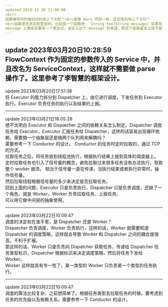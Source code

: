 ```yaml
---
updated 2019-12-30 11:00:00
<br/>
函数编写的时候如何利用上下文呢？<br>是像 mars 项目一样，显式地利用上下文吗？
<br>函数是无状态和普适的，比如我一个函数是：`String foo(String message)`如果有 Context 和流程的概念，我就需要确定这个 message 参数是怎么来的。
message 上面肯定要有一个表达式，去定义这个 message 的来源，那这个函数基本上就不是普适的了，因为它的来源就是固定的了。
---
```

update 2023年03月20日10:28:59
<br/>
FlowContext 作为固定的参数传入的 Service 中，并且改名为 ServiceContext，这样就不需要做 parse 操作了。这里参考了李智慧的框架设计。
---
update 2023年03月20日17:51:38
<br/>
将 Executor 的能力拆分到 Dispatcher 上，由它进行调度，下发任务到 Executor 执行。Executor 负责任务的执行以及结果的上报。

---
update 2023年03月21日18:05:28
<br/>
想不太明白 Executor 和 Dispatcher 之间的依赖关系怎么制定。Dispatcher 调度任务给 Executor，Executor 汇报任务给 Dispatcher，这样的话容易出现循环依赖，需要搞一个抽象层还是搞两个队列用来解耦吗？
<br/>
需要参考一下 Conductor 的设计。
Conductor 的任务时定时拉取的，通过 TCP 的方式。<br/>拉取任务之后，将任务放到线程池执行，根据执行结果上报到具体的调度器上。<br/>定时拉取任务也引入了信号量的概念，避免拉取过来很多任务没有办法执行，导致整个 worker 崩溃。
相当于信号量一直在传递，当执行结束或者执行异常时，操作信号量。<br/>
然后拉取线程根据信号量的多少来决定是否拉取任务。<br>
回到上面的问题，Executor 只是负责执行，Dispatcher 只是负责调度，还缺了一个角色，就是 Worker。Worker 负责拉取任务、上报任务。<br/>
可以用它做中间层的抽象使用。

---
update 2023年03月22日10:09:47
<br/>
调度的决定权在谁手里，是 Dispatcher 还是 Worker？<br/>
Dispatcher 负责调度，Worker 负责执行，这样的话，Worker 就需要知道 Dispatcher 的调度策略，这样就会导致 Worker 和 Dispatcher 之间的耦合度很高，不利于扩展。<br/>
那这样的话，Worker 只是负责向 Dispatcher 获取任务，传递给 Dispatcher 任务类型标识，Dispatcher 根据标识来决定调度策略，然后将任务下发给 Worker。<br/>
Worker 这样就具有专一性了，某一类型的 Worker 只负责某一个类型的任务执行。<br/>

-------
update 2023年03月22日10:09:47
<br/>
调度的算法比较复杂，之前想简单了。根据任务类型去拉取任务的时候，要考虑到任务的优先级以及依赖关系。需要参考一下 Conductor 的设计。